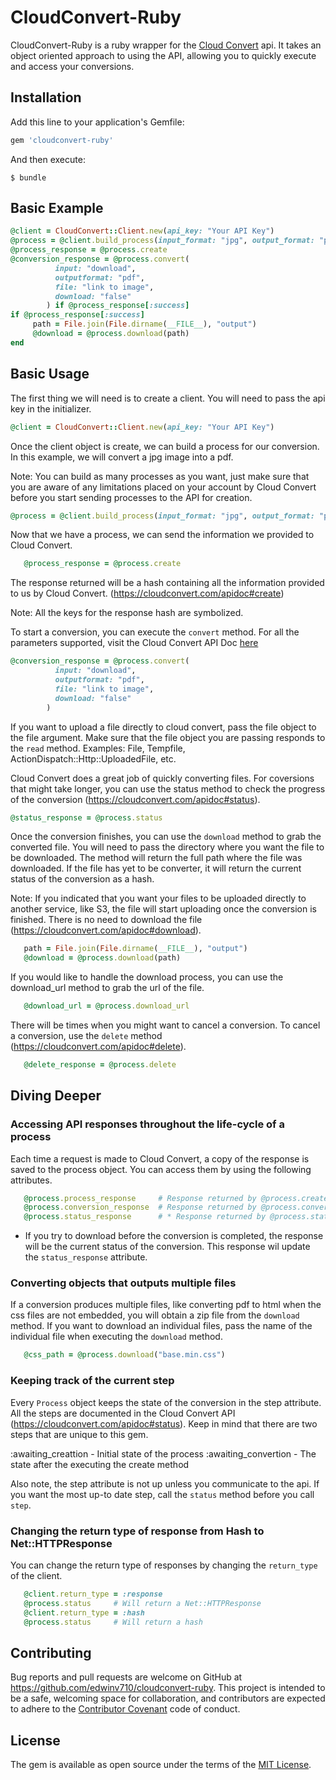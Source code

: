 # CloudConvert-Ruby

CloudConvert-Ruby is a ruby wrapper for the [Cloud Convert](https://www.google.com) api. It takes an object oriented approach to using the API, allowing you to quickly execute and access your conversions.

## Installation

Add this line to your application's Gemfile:

```ruby
gem 'cloudconvert-ruby'
```

And then execute:

    $ bundle

## Basic Example

```ruby
@client = CloudConvert::Client.new(api_key: "Your API Key")
@process = @client.build_process(input_format: "jpg", output_format: "pdf")
@process_response = @process.create
@conversion_response = @process.convert(
          input: "download",
          outputformat: "pdf",
          file: "link to image",
          download: "false"
        ) if @process_response[:success]
if @process_response[:success]
     path = File.join(File.dirname(__FILE__), "output")
     @download = @process.download(path)
end
```

## Basic Usage

The first thing we will need is to create a client. You will need to pass the api key in the initializer.

```ruby
@client = CloudConvert::Client.new(api_key: "Your API Key")
```
Once the client object is create, we can build a process for our conversion. In this example, we will convert a jpg image into a pdf.

Note: You can build as many processes as you want, just make sure that you are aware of any limitations placed on your account by Cloud Convert before you start sending processes to the API for creation.

```ruby
@process = @client.build_process(input_format: "jpg", output_format: "pdf")
```
Now that we have a process, we can send the information we provided to Cloud Convert.

```ruby
   @process_response = @process.create
```

The response returned will be a hash containing all the information provided to us by Cloud Convert. (https://cloudconvert.com/apidoc#create)

Note: All the keys for the response hash are symbolized.

To start a conversion, you can execute the `convert` method. For all the parameters supported, visit the Cloud Convert API Doc [here](https://cloudconvert.com/apidoc#start)

```ruby
@conversion_response = @process.convert(
          input: "download",
          outputformat: "pdf",
          file: "link to image",
          download: "false"
        )
```

If you want to upload a file directly to cloud convert, pass the file object to the file argument. Make sure that the file object you are passing responds to the `read` method. Examples: File, Tempfile, ActionDispatch::Http::UploadedFile, etc.

Cloud Convert does a great job of quickly converting files. For coversions that might take longer, you can use the status method to check the progress of the conversion (https://cloudconvert.com/apidoc#status).

```ruby
@status_response = @process.status
```

Once the conversion finishes, you can use the `download` method to grab the converted file. You will need to pass the directory where you want the file to be downloaded. The method will return the full path where the file was downloaded. If the file has yet to be converter, it will return the current status of the conversion as a hash.

Note: If you indicated that you want your files to be uploaded directly to another service, like S3, the file will start uploading once the conversion is finished. There is no need to download the file (https://cloudconvert.com/apidoc#download).

```ruby
   path = File.join(File.dirname(__FILE__), "output")
   @download = @process.download(path)
```

If you would like to handle the download process, you can use the download_url method to grab the url of the file.

```ruby
   @download_url = @process.download_url
```

There will be times when you might want to cancel a conversion. To cancel a conversion, use the `delete` method (https://cloudconvert.com/apidoc#delete).

```ruby
   @delete_response = @process.delete
```

## Diving Deeper

### Accessing API responses throughout the life-cycle of a process

Each time a request is made to Cloud Convert, a copy of the response is saved to the process object. You can access them by using the following attributes.

```ruby
   @process.process_response     # Response returned by @process.create
   @process.conversion_response  # Response returned by @process.convert
   @process.status_response      # * Response returned by @process.status and @process.download
```
* If you try to download before the conversion is completed, the response will be the current status of the conversion. This response wil update the `status_response` attribute.

### Converting objects that outputs multiple files

If a conversion produces multiple files, like converting pdf to html when the css files are not embedded, you will obtain a zip file from the `download` method. If you want to download an individual files, pass the name of the individual file when executing the `download` method.

```ruby
   @css_path = @process.download("base.min.css")

```

### Keeping track of the current step

Every `Process` object keeps the state of the conversion in the step attribute. All the steps are documented in the Cloud Convert API (https://cloudconvert.com/apidoc#status). Keep in mind that there are two steps that are unique to this gem.

   :awaiting_creattion - Initial state of the process
   :awaiting_convertion - The state after the executing the create method

Also note, the step attribute is not up unless you communicate to the api. If you want the most up-to date step, call the `status` method before you call `step`.

### Changing the return type of response from Hash to Net::HTTPResponse

You can change the return type of responses by changing the `return_type` of the client.

```ruby
   @client.return_type = :response
   @process.status     # Will return a Net::HTTPResponse
   @client.return_type = :hash
   @process.status     # Will return a hash

```

## Contributing

Bug reports and pull requests are welcome on GitHub at https://github.com/edwinv710/cloudconvert-ruby. This project is intended to be a safe, welcoming space for collaboration, and contributors are expected to adhere to the [Contributor Covenant](http://contributor-covenant.org) code of conduct.

## License

The gem is available as open source under the terms of the [MIT License](http://opensource.org/licenses/MIT).
